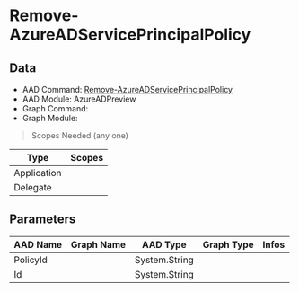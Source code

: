 # Remove-AzureADServicePrincipalPolicy

> 

## Data

+ AAD Command: [Remove-AzureADServicePrincipalPolicy](https://docs.microsoft.com/en-us/powershell/module/AzureADPreview/Remove-AzureADServicePrincipalPolicy)
+ AAD Module: AzureADPreview
+ Graph Command: [](https://docs.microsoft.com/en-us/powershell/module//)
+ Graph Module: 

> Scopes Needed (any one)

|Type|Scopes|
|---|---|
|Application||
|Delegate||

## Parameters

|AAD Name|Graph Name|AAD Type|Graph Type|Infos|
|---|---|---|---|---|
|PolicyId||System.String|||
|Id||System.String|||

